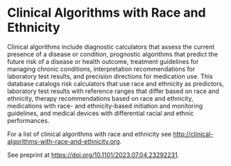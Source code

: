 # Clinical Algorithms with Race and Ethnicity

Clinical algorithms include diagnostic calculators that assess the current presence of a disease or condition, prognostic algorithms that predict the future risk of a disease or health outcome, treatment guidelines for managing chronic conditions, interpretation recommendations for laboratory test results, and precision directions for medication use. This database catalogs risk calculators that use race and ethnicity as predictors, laboratory test results with reference ranges that differ based on race and ethnicity, therapy recommendations based on race and ethnicity, medications with race- and ethnicity-based initiation and monitoring guidelines, and medical devices with differential racial and ethnic performances.

For a list of clinical algorithms with race and ethnicity see http://clinical-algorithms-with-race-and-ethnicity.org.

See preprint at https://doi.org/10.1101/2023.07.04.23292231.
